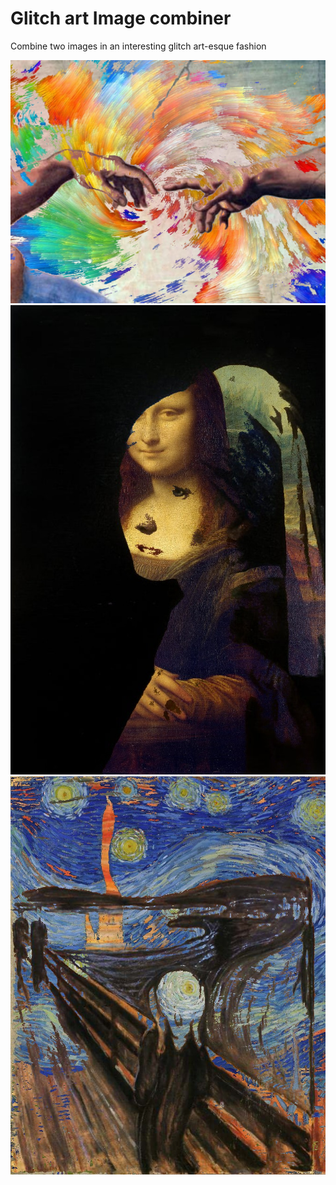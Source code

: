 # Glitch art Image combiner
Combine two images in an interesting glitch art-esque fashion

![Example Image 1](./example_images/let_there_be_light.jpg)
![Example Image 2](./example_images/mona_with_pearl.jpg)
![Example Image 3](./example_images/starry_scream.jpg)
